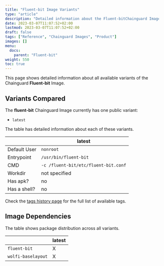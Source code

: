 ```yaml
---
title: "Fluent-bit Image Variants"
type: "article"
description: "Detailed information about the Fluent-bitChainguard Image variants"
date: 2023-03-07T11:07:52+02:00
lastmod: 2023-03-07T11:07:52+02:00
draft: false
tags: ["Reference", "Chainguard Images", "Product"]
images: []
menu:
  docs:
    parent: "Fluent-bit"
weight: 550
toc: true
---
```


This page shows detailed information about all available variants of the Chainguard **Fluent-bit** Image.

## Variants Compared
The **fluent-bit** Chainguard Image currently has one public variant: 

- `latest`

The table has detailed information about each of these variants.

|              | latest                               |
|--------------|--------------------------------------|
| Default User | `nonroot`                            |
| Entrypoint   | `/usr/bin/fluent-bit`                |
| CMD          | `-c /fluent-bit/etc/fluent-bit.conf` |
| Workdir      | not specified                        |
| Has apk?     | no                                   |
| Has a shell? | no                                   |

Check the [tags history page](/chainguard/chainguard-images/reference/fluent-bit/tags_history/) for the full list of available tags.
## Image Dependencies
The table shows package distribution across all variants.

|                    | latest |
|--------------------|--------|
| `fluent-bit`       | X      |
| `wolfi-baselayout` | X      |
